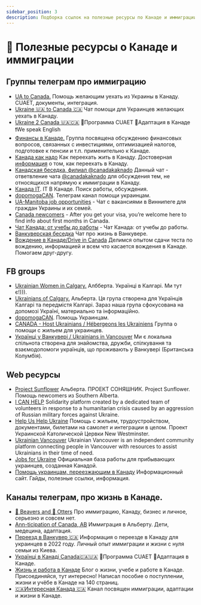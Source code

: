 ```yaml
---
sidebar_position: 3
description: Подборка ссылок на полезные ресурсы по Канаде и иммиграции. Группы фейсбук, каналы телеграм, веб-ресурсы.
---
```

# 🦫 Полезные ресурсы о Канаде и иммиграции
## Группы телеграм про иммиграцию
- [UA to Canada.](https://t.me/UAtoCanada) Помощь желающим уехать из Украины в Канаду. CUAET, документы, интеграция.
- [Ukraine 🇺🇦 to Canada 🇨🇦](https://t.me/ukrainetocanada) Чат помощи для Украинцев желающих уехать в Канаду.
- [Ukraine 2 Canada 🇺🇦🇨🇦](https://t.me/visaukrainecuaet) 🔺Программа CUAET 🔺Адаптация в Канаде ❗️We speak English
- [Финансы в Канаде.](https://t.me/canada_finances) Группа посвящена обсуждению финансовых вопросов, связанных с инвестициями, оптимизацией налогов, подготовке к пенсии и т.п. применительно к Канаде.
- [Канада как надо](https://t.me/canadakaknado) Как переехать жить в Канаду. Достоверная [информация](https://canadakaknado.info/) о том, как переехать в Канаду. 
- [Канадская беседка, филиал @canadakaknado](https://t.me/CanadaBower) Данный чат - ответвление чата [@canadakaknado](https://t.me/canadakaknado) для обсуждения тем, не относящихся напрямую к иммиграции в Канаду. 
- [Канада IT](https://t.me/canada_it). IT В Канаде. Поиск работы, обсуждения.
- [dopomogaCAN](https://t.me/dopomogaCAN). Телеграм канал помощи украинцам.
- [UA-Manitoba job opportunities](https://t.me/ua_manitoba_job_opportunities) - Чат с вакансиями в Виннипеге для граждан Украины и их семей.
- [Canada newcomers](https://t.me/canadiannewcomers) - After you get your visa, you’re welcome here to find info about first months in Canada.
- [Чат Канада: от учебы до работы](https://t.me/canada_from_study_to_work) - Чат Канада: от учебы до работы.  
- [Ванкуверская беседка](https://t.me/VancouverAlcove) Чат про жизнь в Ванкувере. 
- [Вождение в Канаде/Drive in Canada](https://t.me/drive_in_canada) Делимся опытом сдачи теста по вождению, информацией и всем что касается вождения в Канаде. Помогаем друг-другу.  


## FB groups
- [Ukrainian Women in Calgary.](https://www.facebook.com/groups/ukrainiancalgary) Албберта. Українці в Калгарі. Ми тут є!))).  
- [Ukrainians of Calgary.](https://www.facebook.com/groups/UkrainiansofCalgary/) Альберта. Ця група створена для Українців Калгарі та передмістя Калгарі. Зараз наша група сфокусована на допомозі Україні, материально та інформаційно.  
- [dopomogaCAN](https://www.facebook.com/groups/375451514101214). Помощь Украинцам.
- [CANADA - Host Ukrainians / Hébergeons les Ukrainiens](https://www.facebook.com/groups/3148765652075065/?ref=share) Группа о помощи с жильем для украинцев.
- [Українці у Ванкувері / Ukrainians in Vancouver](https://www.facebook.com/groups/UkrainiansInVancouver/) Ми є локальна спільнота створена для знайомства, дружби, спілкування та взаємодопомоги українців, що проживають у Ванкувері (Британська Колумбія).

## Web ресурсы
- [Project Sunflower](https://www.projectsunflower.ca/) Альберта. ПРОЕКТ СОНЯШНИК. Project Sunflower. Помощь newcomers из Southern Alberta.
- [I CAN HELP](https://icanhelp.host/) Solidarity platform created by a dedicated team of volunteers in response to a humanitarian crisis caused by an aggression of Russian military forces against Ukraine.
- [Help Us Help Ukraine](https://en.uahelp.ca/) Помощь с жильем, трудоустройством, документами, билетами на самолет и интеграции в целом. Проект Украинской Католической Цервки New Westminster.
- [Ukrainian Vancouver](https://www.ukrainianvancouver.com/) Ukrainian Vancouver is an independent community platform connecting people in Vancouver with resources to assist Ukrainians in their time of need.
- [Jobs for Ukraine](https://www.jobbank.gc.ca/report_note.do?cid=18538) Официальная база работы для прибывающих украинцев, созданная Канадой.
- [Помощь украинцам, переезжающим в Канаду](https://canada-ukraine.notion.site/canada-ukraine/3e7c08db679d4289bbcd071e0e69487b) Информационный сайт. Гайды, полезные ссылки, информация.


## Каналы телеграм, про жизнь в Канаде.
- [🦫 Beavers and 🦦 Otters](https://t.me/beaversandotters) Про иммиграцию, Канаду, бизнес и личное, серьезно и совсем нет.  
- [Ann-ticipation of Canada, AB](https://t.me/annticipation) Иммиграция в Альберту. Дети, медецина, адаптация.
- [Переезд в Ванкувер 🇨🇦](https://t.me/GoVancouverUA) Информация о переезде в Канаду для украинцев в 2022 году. Личный опыт иммиграции и жизни с нуля семьи из Киева.
- [Українці в Канаді Canada🇨🇦🇺🇦](https://t.me/ukrainiansincanada) 🔺Программа CUAET 🔺Адаптация в Канаде.    
- [Жизнь и работа в Канаде](https://t.me/canadabear) Блог о жизни, учебе и работе в Канаде. Присоединяйся, тут интересно! Написал пособие о поступлении, жизни и учёбе в Канаде на 140 страниц. 
- [🇨🇦Интересная Канада 🇨🇦](https://t.me/interestingcanada) Канал посвящен иммиграции, адаптации и жизни в Канаде.



